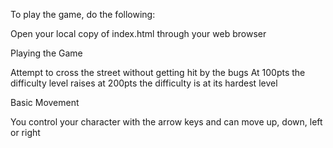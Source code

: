 To play the game, do the following:

Open your local copy of index.html through your web browser 


Playing the Game

Attempt to cross the street without getting hit by the bugs
At 100pts the difficulty level raises at 200pts the difficulty is at its hardest level

Basic Movement

You control your character with the arrow keys and can move up, down, left or right